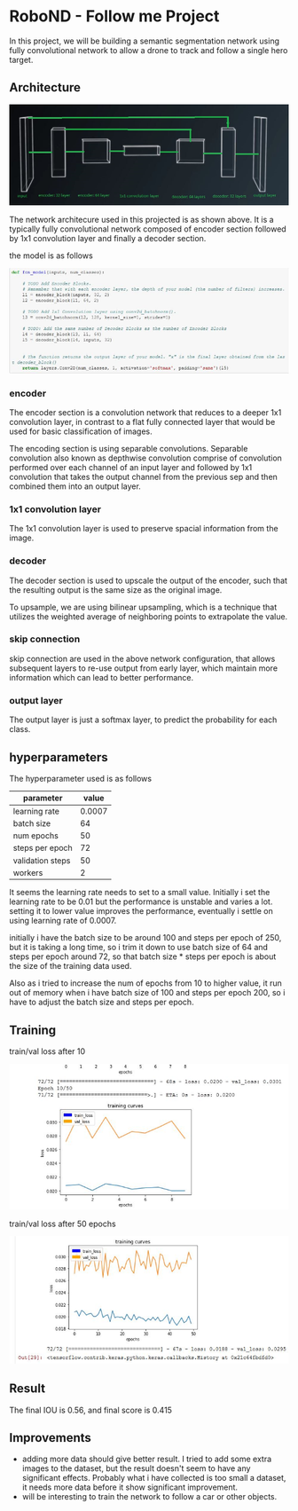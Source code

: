 # RoboND - Follow me Project #

In this project, we will be building a semantic segmentation network using fully convolutional network to allow a drone to track and follow a single hero target.

[image_0]: ./images/network.JPG
[image_1]: ./images/epoch10.JPG
[image_2]: ./images/epoch50.JPG
[image_3]: ./images/model.JPG

## Architecture ##
![architecture][image_0] 

The network architecure used in this projected is as shown above. It is a typically fully convolutional network composed of encoder section followed by 1x1 convolution layer and finally a decoder section.

 the model is as follows
 
![model][image_3]

### encoder ###
The encoder section is a convolution network that reduces to a deeper 1x1 convolution layer, in contrast to a flat fully connected layer that would be used for basic classification of images.

The encoding section is using separable convolutions. Separable convolution also known as depthwise convolution comprise of convolution performed over each channel of an input layer and followed by 1x1 convolution that takes the output channel from the previous sep and then combined them into an output layer.

### 1x1 convolution layer ###
The 1x1 convolution layer is used to preserve spacial information from the image.

### decoder ###
The decoder section is used to upscale the output of the encoder, such that the resulting output is the same size as the original image. 

To upsample, we are using bilinear upsampling, which is a technique that utilizes the weighted average of neighboring points to extrapolate the value.

### skip connection ###
skip connection are used in the above network configuration, that allows subsequent layers to re-use output from early layer, which maintain more information which can lead to better performance.  

### output layer ###
The output layer is just a softmax layer, to predict the probability for each class.

## hyperparameters ##

The hyperparameter used is as follows

parameter | value
--------- | -------
learning rate | 0.0007
batch size | 64
num epochs | 50
steps per epoch | 72
validation steps | 50
workers | 2

It seems the learning rate needs to set to a small value. Initially i set the learning rate to be 0.01 but the performance is unstable and varies a lot. setting it to lower value improves the performance, eventually i settle on using learning rate of 0.0007.

initially i have the batch size to be around 100 and steps per epoch of 250, but it is taking a long time, so i trim it down to use batch size of 64 and steps per epoch around 72, so that batch size * steps per epoch is about the size of the training data used.

Also as i tried to increase the num of epochs from 10 to higher value, it run out of memory when i have batch size of 100 and steps per epoch 200, so i have to adjust the batch size and steps per epoch.

## Training ##
train/val loss after 10 

![epoch 10][image_1] 

train/val loss after 50 epochs

![epoch 50][image_2] 

## Result ##

The final IOU is 0.56, and final score is 0.415

## Improvements
* adding more data should give better result. I tried to add some extra images to the dataset, but the result doesn't seem to have any significant effects. Probably what i have collected is too small a dataset, it needs more data before it show significant improvement.
* will be interesting to train the network to follow a car or other objects.



